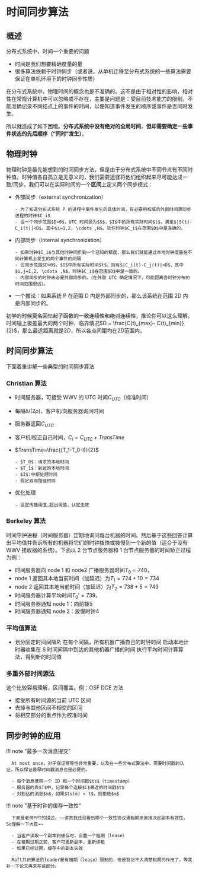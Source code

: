 # 时间同步算法

## 概述

分布式系统中，时间一个重要的问题

- 时间是我们想要精确度量的量
- 很多算法依赖于时钟同步（或者说，从单机迁移至分布式系统的一些算法需要保证在单机环境下的时钟同步性质）

在分布式系统中，物理时间的概念也是不准确的。这不是由于相对性的影响，相对性在常规计算机中可以忽略或不存在，主要是问题是：受目前技术能力的限制，不能准确记录不同结点上的事件的时间，以便知道事件发生的顺序或事件是否同时发生。

所以就造成了如下困境。**分布式系统中没有绝对的全局时间**，**但却需要确定一些事件状态的先后顺序（“同时”发生）**。

## 物理时钟

物理时钟是最先能想到的时间同步方法，但是由于分布式系统中不同节点有不同时钟值。时钟值各自孤立是无意义的，我们需要途径将他们组织起来尽可能达成一致/同步。我们可以在实际时间的一个**区间**上定义两个同步模式：

- 外部同步（external synchronization）

      - 为了知道分布式系统 P 的进程中事件发生的具体时间，有必要用权威的外部时间源同步进程的时钟$C_i$
      - 设一个同步范围$D>0$，UTC 时间源为$S$，$I$中的所有实际时间$t$，满足$|S(t)-C_i(t)|<D$，其中$i=1,2, \cdots ,N$。软件时钟$C_i$在范围$D$中是准确的。

- 内部同步（internal synchronization）

      - 如果时钟$C_i$与其他时钟同步到一个已知的精度，那么我们就能通过本地时钟度量在不同计算机上发生的两个事件的间隔
      - 设同步范围$D>0$，$I$中所有实际时间$t$，则有$|C_i(t)-C_j(t)|<D$，其中$i,j=1,2, \cdots ,N$。时钟$C_i$在范围$D$中是一致的。
      - 内部同步的时钟未必是外部同步的。（在外部 UTC 确定情况下，可能距离各时钟分布的时间范围很远）。

- 一个推论：如果系统 P 在范围 D 内是外部同步的，那么该系统在范围 2D 内是内部同步的。

~~初学的时候莫名回忆起了函数的一致连续性和绝对连续性~~，推论你可以这么理解，时间轴上极差最大的两个时钟，临界情况$D = \frac{C(t)_{max}- C(t)_{min}}{2}$，那么最远距离就是$2D$，所以各点间距均在$2D$范围内。

## 时间同步算法

下面着重讲解一些典型的时间同步算法

### Christian 算法

- 时间服务器，可接受 WWV 的 UTC 时间$C_{UTC}$（标准时间）
- 每隔$δ/(2ρ)$，客户机$i$向服务器询问时间
- 服务器返回$C_{UTC}$
- 客户机$i$校正自己时间，$C_i=C_{UTC}+TransTime$
- $TransTime=\frac{(T_1-T_0-I)}{2}$

      - $T_0$：请求的本地时间
      - $T_1$：到达的本地时间
      - $I$:中断处理时间
      - 假定双向路径相同

- 优化处理

      - 设定传播阈值,超出阈值，认定无效

### Berkeley 算法

时间守护进程（时间服务器）定期地询问每台机器的时间。然后基于这些回答计算出平均值并告诉所有的机器将它们的时钟拨快或拨慢到一个新的值（适合于没有 WWV 接收器的系统）。下面以 2 台节点服务器和 1 台节点服务器的时间矫正过程为例：

- 时间服务器向 node 1 和 node2 广播服务器时间$T_0 = 740$，
- node 1 返回其本地当前时间（加延迟）为$T_1 = 724+10 = 734$
- node 2 返回其本地当前时间（加延迟）为$T_2 = 738+5 = 743$
- 时间服务器计算平均时间$T_0' = 739$。
- 时间服务器通知 node 1：向前拨$5$
- 时间服务器通知 node 2：放慢时钟$4$

### 平均值算法

- 划分固定时间间隔$R$;
  在每个间隔，所有机器广播自己的时钟时间
  启动本地计时器收集在 S 时间间隔中到达的其他机器广播的时间
  执行平均时间计算算法，得到新的时间值

### 多重外部时间源法

这个比较容易理解，区间覆盖。例：OSF DCE 方法

- 接受所有时间源的当前 UTC 区间
- 去掉与其他区间不相交的区间
- 将相交部分的重点作为校准时间

## 同步时钟的应用

!!! note "最多一次消息提交"

      At most once，对于保证幂等性非常重要，以及在一些分布式算法中，需要时间戳的认证，所以保证最早时间戳消息也是必要的。

      - 每个消息携带一个 ID 和一个时间戳$ts$（timestamp）
      - 服务器的表$T$中，记录每个连接$C$最近的时间戳$t$
      - 对到达的消息$m$，如果$ts(m) < t$，则拒绝$m$

!!! note "基于时钟的缓存一致性"

      下面是老师PPT的描述，~~讲真我还没看到哪个一致性协议涌租期来直接决定副本有效性，So理解一下大意~~

      - 当客户读取一个副本到缓存时，设置一个租期（lease）
      - 在租期过期之前，客户可更新副本，重新续租
      - 如果已经过期，缓存中的副本失效

      Raft共识算法的leader是有租期（lease）限制的，但是我记不大清楚租期的作用了，等我补一下论文再来写这部分。

